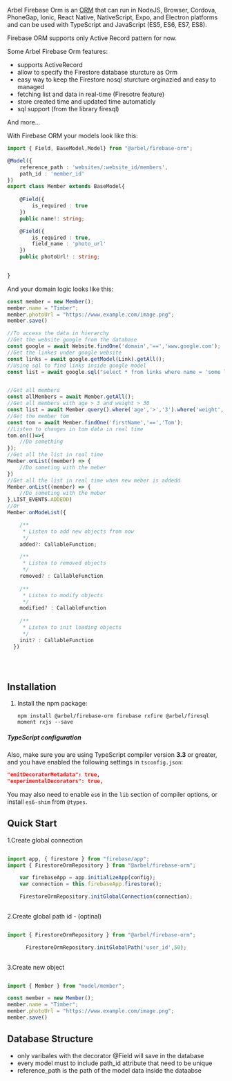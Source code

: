 
Arbel Firebase Orm is an [ORM](https://en.wikipedia.org/wiki/Object-relational_mapping)
that can run in NodeJS, Browser, Cordova, PhoneGap, Ionic, React Native, NativeScript, Expo, and Electron platforms
and can be used with TypeScript and JavaScript (ES5, ES6, ES7, ES8).

Firebase ORM supports only Active Record pattern for now.

Some Arbel Firebase Orm features:

* supports ActiveRecord
* allow to specify the Firestore database sturcture as Orm 
* easy way to keep the Firestore nosql sturcture orginazied and easy to managed
* fetching list and data in real-time (Firesotre feature)
* store created time and updated time automaticly 
* sql support (from the library firesql)

And more...

With Firebase ORM your models look like this:

```typescript
import { Field, BaseModel,Model} from "@arbel/firebase-orm";

@Model({
    reference_path : 'websites/:website_id/members',
    path_id : 'member_id'
})
export class Member extends BaseModel{
 
    @Field({
        is_required : true
    })
    public name!: string;

    @Field({
        is_required : true,
        field_name : 'photo_url'
    })
    public photoUrl! : string;

 
}
```

And your domain logic looks like this:

```typescript
const member = new Member();
member.name = "Timber";
member.photoUrl = "https://www.example.com/image.png";
member.save()

//To access the data in hierarchy
//Get the website google from the database
const google = await Website.findOne('domain','==','www.google.com');
//Get the linkes under google website
const links = await google.getModel(Link).getAll();
//Using sql to find links inside google model
const list = await google.sql("select * from links where name = 'some link'");


//Get all members
const allMembers = await Member.getAll();
//Get all members with age > 3 and weight > 30
const list = await Member.query().where('age','>','3').where('weight','>','30').get();
//Get the member tom
const tom = await Member.findOne('firstName','==','Tom');
//Listen to changes in tom data in real time
tom.on(()=>{
    //Do something
});
//Get all the list in real time
Member.onList((member) => {
    //Do someting with the meber
})
//Get all the list in real time when new meber is addedd
Member.onList((member) => {
    //Do someting with the meber
},LIST_EVENTS.ADDEDD)
//Or
Member.onModeList({

    /**
     * Listen to add new objects from now
     */
    added?: CallableFunction;

    /**
     * Listen to removed objects
     */
    removed? : CallableFunction
    
    /**
     * Listen to modify objects
     */
    modified? : CallableFunction
    
    /**
     * Listen to init loading objects
     */
    init? : CallableFunction
  })


 
```

## Installation


1. Install the npm package:

    `npm install @arbel/firebase-orm firebase rxfire @arbel/firesql moment rxjs --save`

##### TypeScript configuration

Also, make sure you are using TypeScript compiler version **3.3** or greater,
and you have enabled the following settings in `tsconfig.json`:

```json
"emitDecoratorMetadata": true,
"experimentalDecorators": true,
```

You may also need to enable `es6` in the `lib` section of compiler options, or install `es6-shim` from `@types`.

## Quick Start

1.Create global connection

```typescript

import app, { firestore } from "firebase/app";
import { FirestoreOrmRepository } from "@arbel/firebase-orm";

    var firebaseApp = app.initializeApp(config); 
    var connection = this.firebaseApp.firestore();

    FirestoreOrmRepository.initGlobalConnection(connection);
 
```

2.Create global path id - (optinal)

```typescript

import { FirestoreOrmRepository } from "@arbel/firebase-orm";

      FirestoreOrmRepository.initGlobalPath('user_id',50);
 
```

3.Create new object

```typescript

import { Member } from "model/member";

const member = new Member();
member.name = "Timber";
member.photoUrl = "https://www.example.com/image.png";
member.save()

```

## Database Structure

- only varibales with the decorator @Field will save in the database
- every model must to include path_id attribute that need to be unique
- reference_path is the path of the model data inside the dataabse